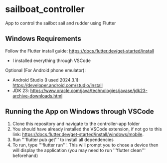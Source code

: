 # sailboat_controller

App to control the sailbot sail and rudder using Flutter

## Windows Requirements
Follow the Flutter install guide: https://docs.flutter.dev/get-started/install
- I installed everything through VSCode

Optional (For Android phone emulator): 
- Android Studio (I used 2024.3.1): https://developer.android.com/studio/install
- JDK 23: https://www.oracle.com/java/technologies/javase/jdk23-archive-downloads.html

## Running the App on Windows through VSCode

1. Clone this repository and navigate to the controller-app folder
2. You should have already installed the VSCode extension, if not go to this link: https://docs.flutter.dev/get-started/install/windows/mobile.
3. Run '''flutter pub get''' to install all dependencies
4. To run, type '''flutter run'''. This will prompt you to chose a device then will display the application (you may need to run '''flutter clean''' beforehand)
